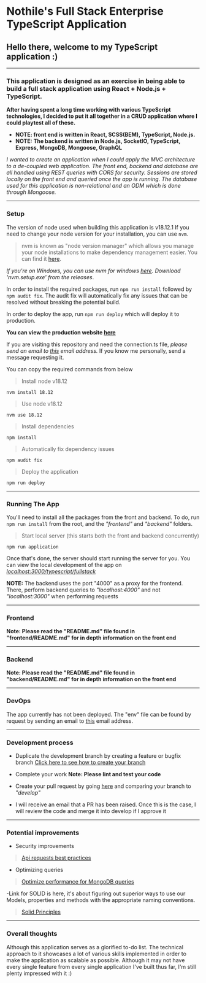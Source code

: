 # Nothile's Full Stack Enterprise TypeScript Application

## Hello there, welcome to my TypeScript application :)

-----

### This application is designed as an exercise in being able to build a full stack application using React + Node.js + TypeScript.

**After having spent a long time working with various TypeScript technologies, I decided to put it all together in a CRUD application where I could playtest all of these.** 

- **NOTE: front end is written in React, SCSS(BEM), TypeScript, Node.js.**
- **NOTE: The backend is written in Node.js, SocketIO, TypeScript, Express, MongoDB, Mongoose, GraphQL**

*I wanted to create an application when I could apply the MVC architecture to a de-coupled web application. The front end, backend and database are all handled using REST queries with CORS for security. Sessions are stored locally on the front end and queried once the app is running. The database used for this application is non-relational and an ODM which is done through Mongoose.*

-----

### Setup

The version of node used when building this application is v18.12.1 If you need to change your node version for your installation, you can use ```nvm```.

> nvm is known as "node version manager" which allows you manage your node installations to make dependency management easier. You can find it [here](https://github.com/nvm-sh/nvm).

*If you're on Windows, you can use nvm for windows [here](https://github.com/coreybutler/nvm-windows/releases). Download 'nvm.setup.exe' from the releases*.

In order to install the required packages, run ```npm run install``` followed by ```npm audit fix```. The audit fix will automatically fix any issues that can be resolved without breaking the potential build.

In order to deploy the app, run ```npm run deploy``` which will deploy it to production.

**You can view the production website [here](https://google.com)**

If you are visiting this repository and need the connection.ts file, _please send an email to [this](mailto:nothile1@gmail.com) email address._ If you know me personally, send a message requesting it.

You can copy the required commands from below

> Install node v18.12
```
nvm install 18.12
```

> Use node v18.12
```
nvm use 18.12
```

> Install dependencies
```
npm install
```

> Automatically fix dependency issues
```
npm audit fix
```

> Deploy the application
```
npm run deploy
```

-----

### Running The App

You'll need to install all the packages from the front and backend.
To do, run ```npm run install``` from the root, and the _"frontend"_ and _"backend"_ folders.

> Start local server (this starts both the front and backend concurrently)
```
npm run application
```
Once that's done, the server should start running the server for you. You can view the local development of the app on _[localhost:3000/typescript/fullstack](http://localhost:3000/typescript-fullstack)_

**NOTE:** The backend uses the port "4000" as a proxy for the frontend. There, perform backend queries to _"localhost:4000"_ and not _"localhost:3000"_ when performing requests

-----

### Frontend

**Note: Please read the "README.md" file found in "frontend/README.md" for in depth information on the front end**

-----

### Backend 

**Note: Please read the "README.md" file found in "backend/README.md" for in depth information on the front end**

-----
### DevOps

The app currently has not been deployed.
The "env" file can be found by request by sending an email to [this](mailto:nothile1@gmail.com) email address.

-----

### Development process

- Duplicate the development branch by creating a feature or bugfix branch [Click here to see how to create your branch](https://www.gitkraken.com/learn/git/git-flow)

- Complete your work **Note: Please lint and test your code**

- Create your pull request by going [here](https://github.com/Nothile-Moyo-Git/express-routing-demo/compare) and comparing your branch to *"develop"*

- I will receive an email that a PR has been raised. Once this is the case, I will review the code and merge it into develop if I approve it

-----

### Potential improvements


- Security improvements
> [Api requests best practices](https://curity.io/resources/learn/api-security-best-practices/)

- Optimizing queries
> [Optimize performance for MongoDB queries](https://medium.com/globant/mongodb-mongoose-query-optimizations-63cfc6def9d9)

-Link for SOLID is here, it's about figuring out superior ways to use our Models, properties and methods with the appropriate naming conventions.
> [Solid Principles](https://www.freecodecamp.org/news/solid-principles-explained-in-plain-english/)

-----

### Overall thoughts
Although this application serves as a glorified to-do list. The technical approach to it showcases a lot of various skills implemented in order to make the application as scalable as possible. Although it may not have every single feature from every single application I've built thus far, I'm still plenty impressed with it :)
